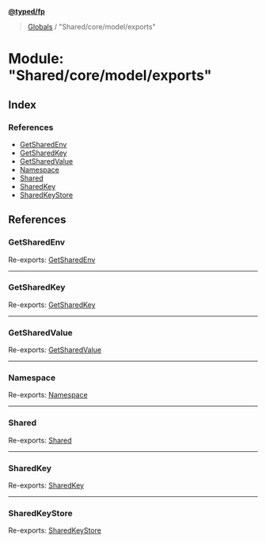 **[@typed/fp](../README.md)**

> [Globals](../globals.md) / "Shared/core/model/exports"

# Module: "Shared/core/model/exports"

## Index

### References

* [GetSharedEnv](_shared_core_model_exports_.md#getsharedenv)
* [GetSharedKey](_shared_core_model_exports_.md#getsharedkey)
* [GetSharedValue](_shared_core_model_exports_.md#getsharedvalue)
* [Namespace](_shared_core_model_exports_.md#namespace)
* [Shared](_shared_core_model_exports_.md#shared)
* [SharedKey](_shared_core_model_exports_.md#sharedkey)
* [SharedKeyStore](_shared_core_model_exports_.md#sharedkeystore)

## References

### GetSharedEnv

Re-exports: [GetSharedEnv](_shared_core_model_shared_.md#getsharedenv)

___

### GetSharedKey

Re-exports: [GetSharedKey](_shared_core_model_shared_.md#getsharedkey)

___

### GetSharedValue

Re-exports: [GetSharedValue](_shared_core_model_shared_.md#getsharedvalue)

___

### Namespace

Re-exports: [Namespace](_shared_core_model_namespace_.namespace.md)

___

### Shared

Re-exports: [Shared](_shared_core_model_shared_.shared.md)

___

### SharedKey

Re-exports: [SharedKey](_shared_core_model_sharedkey_.sharedkey.md)

___

### SharedKeyStore

Re-exports: [SharedKeyStore](../interfaces/_shared_core_model_sharedkeystore_.sharedkeystore.md)
